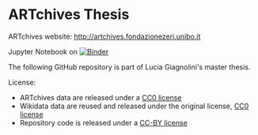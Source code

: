 # ARTchives Thesis

ARTchives website: http://artchives.fondazionezeri.unibo.it

Jupyter Notebook on [![Binder](https://mybinder.org/badge_logo.svg)](https://mybinder.org/v2/gh/LuciaGiagnolini12/Tesi/main)
 
The following GitHub repository is part of Lucia Giagnolini's master thesis. 

License:

* ARTchives data are released under a [CC0 license](https://creativecommons.org/share-your-work/public-domain/cc0/)
* Wikidata data are reused and released under the original license, [CC0 license](https://creativecommons.org/share-your-work/public-domain/cc0/)
* Repository code is released under a [CC-BY license](https://creativecommons.org/licenses/by/4.0/)
